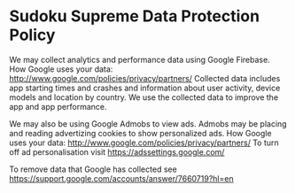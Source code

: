 # Sudoku Supreme Data Protection Policy

We may collect analytics and performance data using Google Firebase.
How Google uses your data: http://www.google.com/policies/privacy/partners/
Collected data includes app starting times and crashes and information about user activity, device models and location by country.
We use the collected data to improve the app and app performance.

We may also be using Google Admobs to view ads. Admobs may be placing and reading advertizing cookies to show personalized ads.
How Google uses your data: http://www.google.com/policies/privacy/partners/
To turn off ad personalisation visit https://adssettings.google.com/

To remove data that Google has collected see https://support.google.com/accounts/answer/7660719?hl=en
